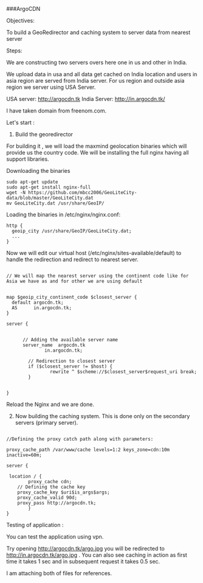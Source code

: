 

###ArgoCDN

Objectives:

To build a GeoRedirector and caching system to server data from nearest server


Steps:

We are constructing two servers overs here one in us and other in India.

We upload data in usa and all data get cached on India location and users in asia region are served from India server. For us region and outside asia region we
server using USA Server.

USA server: http://argocdn.tk
India Server: http://in.argocdn.tk/

I have taken domain from freenom.com. 

Let's start :

1. Build the georedirector

For building it , we will load the maxmind geolocation binaries which will provide us the country code. We will be installing the full nginx having all support libraries.


Downloading the binaries 

```
sudo apt-get update
sudo apt-get install nginx-full 
wget -N https://github.com/mbcc2006/GeoLiteCity-data/blob/master/GeoLiteCity.dat
mv GeoLiteCity.dat /usr/share/GeoIP/
```


Loading the binaries in /etc/nginx/nginx.conf:

```
http {
  geoip_city /usr/share/GeoIP/GeoLiteCity.dat;
  ...
}
```


Now we will edit our virtual host (/etc/nginx/sites-available/default) to handle the redirection and redirect to nearest server.

```

// We will map the nearest server using the continent code like for Asia we have as and for other we are using default


map $geoip_city_continent_code $closest_server {
  default argocdn.tk;
  AS      in.argocdn.tk;
}

server {


      // Adding the available server name
      server_name  argocdn.tk
              in.argocdn.tk;
              
        // Redirection to closest server    
        if ($closest_server != $host) {
                rewrite ^ $scheme://$closest_server$request_uri break;
        }


}

```

Reload the Nginx and we are done.


2. Now building the caching system. This is done only on the secondary servers (primary server).

```

//Defining the proxy catch path along with parameters:

proxy_cache_path /var/www/cache levels=1:2 keys_zone=cdn:10m inactive=60m;

server {

 location / {
        proxy_cache cdn;
    // Defining the cache key
    proxy_cache_key $uri$is_args$args;
    proxy_cache_valid 90d;
    proxy_pass http://argocdn.tk;
        }
}

```

Testing of application :

You can test the application using vpn.

Try opening  http://argocdn.tk/argo.jpg you will be redirected to http://in.argocdn.tk/argo.jpg . You can also see caching in action as first time it takes 1 sec and
in subsequent request it takes 0.5 sec.

I am attaching both of files for references.




